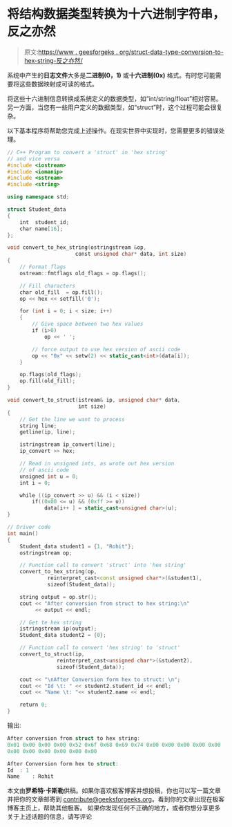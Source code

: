 # 将结构数据类型转换为十六进制字符串，反之亦然

> 原文:[https://www . geesforgeks . org/struct-data-type-conversion-to-hex-string-反之亦然/](https://www.geeksforgeeks.org/conversion-of-struct-data-type-to-hex-string-and-vice-versa/)

系统中产生的**日志文件**大多是**二进制(0，1)** 或**十六进制(0x)** 格式。有时您可能需要将这些数据映射成可读的格式。

将这些十六进制信息转换成系统定义的数据类型，如“int/string/float”相对容易。另一方面，当您有一些用户定义的数据类型，如“struct”时，这个过程可能会很复杂。

以下基本程序将帮助您完成上述操作。在现实世界中实现时，您需要更多的错误处理。

```cpp
// C++ Program to convert a 'struct' in 'hex string'
// and vice versa
#include <iostream>
#include <iomanip>
#include <sstream>
#include <string>

using namespace std;

struct Student_data
{
    int  student_id;
    char name[16];
};

void convert_to_hex_string(ostringstream &op,
                      const unsigned char* data, int size)
{
    // Format flags
    ostream::fmtflags old_flags = op.flags();

    // Fill characters
    char old_fill  = op.fill();
    op << hex << setfill('0');

    for (int i = 0; i < size; i++)
    {
        // Give space between two hex values
        if (i>0)
            op << ' ';

        // force output to use hex version of ascii code
        op << "0x" << setw(2) << static_cast<int>(data[i]);
    }

    op.flags(old_flags);
    op.fill(old_fill);
}

void convert_to_struct(istream& ip, unsigned char* data,
                       int size)
{
    // Get the line we want to process
    string line;
    getline(ip, line);

    istringstream ip_convert(line);
    ip_convert >> hex;

    // Read in unsigned ints, as wrote out hex version
    // of ascii code
    unsigned int u = 0;
    int i = 0;

    while ((ip_convert >> u) && (i < size))
        if((0x00 <= u) && (0xff >= u))
            data[i++ ] = static_cast<unsigned char>(u);
}

// Driver code
int main()
{
    Student_data student1 = {1, "Rohit"};
    ostringstream op;

    // Function call to convert 'struct' into 'hex string'
    convert_to_hex_string(op,
             reinterpret_cast<const unsigned char*>(&student1),
             sizeof(Student_data));

    string output = op.str();
    cout << "After conversion from struct to hex string:\n"
         << output << endl;

    // Get te hex string
    istringstream ip(output);
    Student_data student2 = {0};

    // Function call to convert 'hex string' to 'struct'
    convert_to_struct(ip,
                reinterpret_cast<unsigned char*>(&student2),
                sizeof(Student_data));

    cout << "\nAfter Conversion form hex to struct: \n";
    cout << "Id \t: " << student2.student_id << endl;
    cout << "Name \t: "<< student2.name << endl;

    return 0;
}
```

输出:

```cpp
After conversion from struct to hex string:
0x01 0x00 0x00 0x00 0x52 0x6f 0x68 0x69 0x74 0x00 0x00 0x00 0x00 0x00 
0x00 0x00 0x00 0x00 0x00 0x00

After Conversion form hex to struct: 
Id 	: 1
Name 	: Rohit

```

本文由**罗希特·卡斯勒**供稿。如果你喜欢极客博客并想投稿，你也可以写一篇文章并把你的文章邮寄到 contribute@geeksforgeeks.org。看到你的文章出现在极客博客主页上，帮助其他极客。
如果你发现任何不正确的地方，或者你想分享更多关于上述话题的信息，请写评论